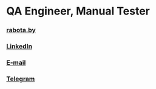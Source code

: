 # QA Engineer, Manual Tester

### [rabota.by](https://rabota.by/resume/738fc1e4ff07b6ad4a0039ed1f713351687339)

### [LinkedIn](https://www.linkedin.com/in/darina-apanchenok/)

### [E-mail](mailto:darina.apanchenok@gmail.com)

### [Telegram](https://t.me/darina_apanchenok)
